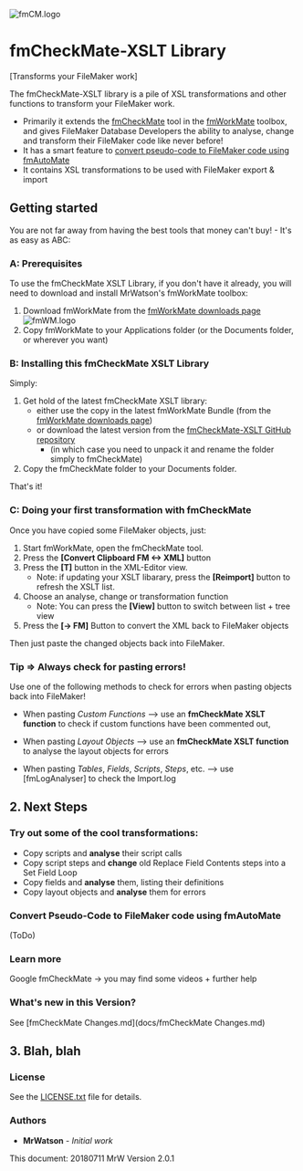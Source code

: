 ![fmCM.logo][]

# fmCheckMate-XSLT Library

[Transforms your FileMaker work]

The fmCheckMate-XSLT library is a pile of XSL transformations and other functions to transform your FileMaker work.

- Primarily it extends the [fmCheckMate][] tool in the [fmWorkMate][] toolbox, 
and gives FileMaker Database Developers the ability to analyse, change and transform their
FileMaker code like never before!
- It has a smart feature to [convert pseudo-code to FileMaker code using fmAutoMate](#convert-pseudo-code-to-fileMaker-code-using-fmautomate)
- It contains XSL transformations to be used with FileMaker export & import

## Getting started

You are not far away from having the best tools that money can't buy! -
It's as easy as ABC:

### A: Prerequisites

To use the fmCheckMate XSLT Library, if you don't have it already, you will need
to download and install MrWatson's fmWorkMate toolbox:

1. Download fmWorkMate from the [fmWorkMate downloads page][] ![fmWM.logo][]
2. Copy fmWorkMate to your Applications folder (or the Documents folder, or wherever you want)

### B: Installing this fmCheckMate XSLT Library

Simply:

1. Get hold of the latest fmCheckMate XSLT library:
   - either use the copy in the latest fmWorkMate Bundle (from the [fmWorkMate downloads page][])
   - or download the latest version from the [fmCheckMate-XSLT GitHub repository][]
     - (in which case you need to unpack it and rename the folder simply to fmCheckMate)
2. Copy the fmCheckMate folder to your Documents folder.

That's it!

### C: Doing your first transformation with fmCheckMate

Once you have copied some FileMaker objects, just:

1. Start fmWorkMate, open the fmCheckMate tool.
2. Press the **[Convert Clipboard FM <-> XML]** button
3. Press the **[T]** button in the XML-Editor view.
   - Note: if updating your XSLT libarary, press the **[Reimport]** button
     to refresh the XSLT list.
4. Choose an analyse, change or transformation function
   -  Note: You can press the **[View]** button to switch between list + tree view
5. Press the **[-> FM]** Button to convert the XML back to FileMaker objects

Then just paste the changed objects back into FileMaker.


### Tip => Always check for pasting errors!

Use one of the following methods to check for errors when pasting objects
back into FileMaker!

- When pasting *Custom Functions*
  --> use an **fmCheckMate XSLT function** to check if custom functions have been commented out,
  
- When pasting *Layout Objects*
  --> use an **fmCheckMate XSLT function** to analyse the layout objects for errors
  
- When pasting *Tables*, *Fields*, *Scripts*, *Steps*, etc.
  --> use [fmLogAnalyser] to check the Import.log


## 2. Next Steps

### Try out some of the cool transformations:

* Copy scripts and **analyse** their script calls
* Copy script steps and **change** old Replace Field Contents steps into a Set Field Loop
* Copy fields and **analyse** them, listing their definitions
* Copy layout objects and **analyse** them for errors

### Convert Pseudo-Code to FileMaker code using fmAutoMate

(ToDo)


### Learn more

Google fmCheckMate -> you may find some videos + further help

### What's new in this Version?

See [fmCheckMate Changes.md](docs/fmCheckMate Changes.md)

## 3. Blah, blah

### License

See the [LICENSE.txt](LICENSE.txt) file for details.


### Authors

* **MrWatson** - *Initial work*

This document: 20180711 MrW Version 2.0.1

[fmWorkMate]: http://www.fmworkmate.com
[fmWorkMate downloads page]: http://fmworkmate.com/downloads
[fmCheckMate]: http://www.fmworkmate.com/fmcheckmate
[fmCM.logo]: http://www.fmworkmate.com/fmCM_XSLT_Folder_sm.png
[fmWM.logo]: http://www.fmworkmate.com/fmWorkMate_ICON_128x128.png
[fmCheckMate-XSLT GitHub repository]: https://github.com/mrwatson-de/fmCheckMate-XSLT
